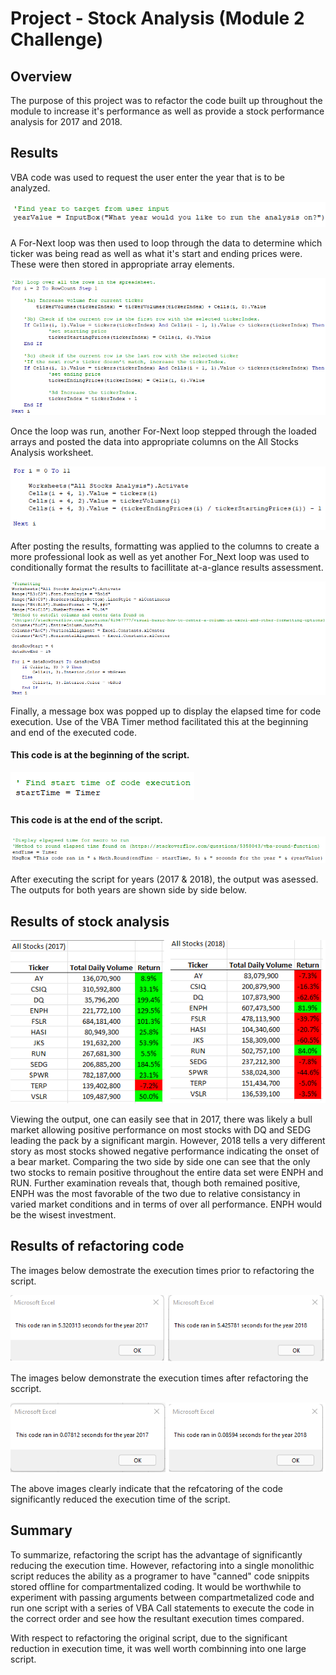 
#  Project - Stock Analysis (Module 2 Challenge)

## Overview
The purpose of this project was to refactor the code built up throughout the module to increase it's performance as well as provide a stock performance analysis for 2017 and 2018.

## Results
VBA code was used to request the user enter the year that is to be analyzed.

![Image to show year request code](Resources/Code_Year_Request.png)

A For-Next loop was then used to loop through the data to determine which ticker was being read as well as what it's start and ending prices were. These were then stored in appropriate array elements.

![Image to show year request code](Resources/Code_For_Next_Data_Loop.png)

Once the loop was run, another For-Next loop stepped through the loaded arrays and posted the data into appropriate columns on the All Stocks Analysis worksheet.

![Image to show year request code](Resources/Code_To_Post_Results.png)

After posting the results, formatting was applied to the columns to create a more professional look as well as yet another For_Next loop was used to conditionally format the results to facillitate at-a-glance results assessment.

![Image to show year request code](Resources/Code_To_Format_Output.png)

Finally, a message box was popped up to display the elapsed time for code execution. Use of the VBA Timer method facilitated this at the beginning and end of the executed code.

#### This code is at the beginning of the script.
![Image to show year request code](Resources/Code_For_Execution_Timer_Begin.png)


#### This code is at the end of the script.
![Image to show year request code](Resources/Code_For_Execution_Timer_End.png)

After executing the script for years (2017 & 2018), the output was asessed. The outputs for both years are shown side by side below.

## Results of stock analysis

![Image to show year request code](Resources/Stock_Results.png)

Viewing the output, one can easily see that in 2017, there was likely a bull market allowing positive performance on most stocks with DQ and SEDG leading the pack by a significant margin. However, 2018 tells a very different story as most stocks showed negative performance indicating the onset of a bear market. Comparing the two side by side one can see that the only two stocks to remain positive throughout the entire data set were ENPH and RUN. Further examination reveals that, though both remained positive, ENPH was the most favorable of the two due to relative consistancy in varied market conditions and in terms of over all performance. ENPH would be the wisest investment.

## Results of refactoring code
The images below demostrate the execution times prior to refactoring the script.

![Image to show year request code](Resources/VBA_Challenge_Before_Refactoring.png)

The images below demonstrate the execution times after refactoring the sccript.

![Image to show year request code](Resources/VBA_Challenge_After_Refactoring.png)

The above images clearly indicate that the refcatoring of the code significantly reduced the execution time of the script. 

## Summary

To summarize, refactoring the script has the advantage of significantly reducing the execution time. However, refactoring into a single monolithic script reduces the ability as a programer to have "canned" code snippits stored offline for compartmentalized coding. It would be worthwhile to experiment with passing arguments between compartmetalized code and run one script with a series of VBA Call statements to execute the code in the correct order and see how the resultant execution times compared.

With respect to refactoring the original script, due to the significant reduction in execution time, it was well worth combinning into one large script.

